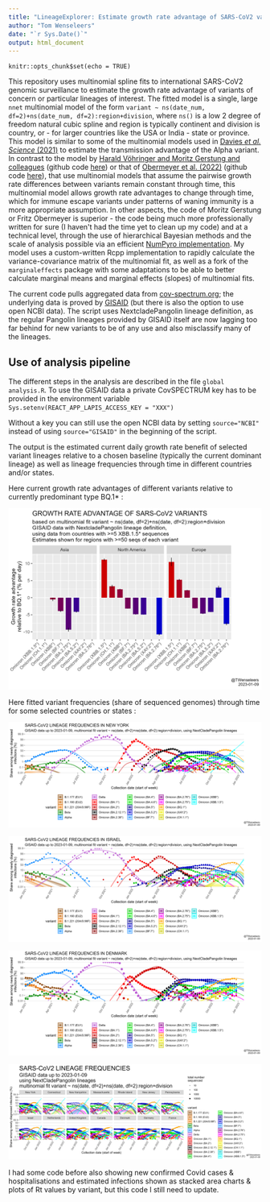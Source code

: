 ```yaml
---
title: "LineageExplorer: Estimate growth rate advantage of SARS-CoV2 variants of concern based on international genomic surveillance data and multinomial spline fits"
author: "Tom Wenseleers"
date: "`r Sys.Date()`"
output: html_document
---
```


```{r setup, include=FALSE}
knitr::opts_chunk$set(echo = TRUE)
```

This repository uses multinomial spline fits to international SARS-CoV2 genomic surveillance to estimate the growth rate advantage of variants of concern or particular lineages of interest. The fitted model is a single, large `nnet` multinomial model of the form `variant ~ ns(date_num, df=2)+ns(date_num, df=2):region+division`, where `ns()` is a low 2 degree of freedom natural cubic spline and region is typically continent and division is country, or - for larger countries like the USA or India - state or province. This model is similar to some of the multinomial models used in [Davies *et al. Science* (2021)](https://www.science.org/doi/abs/10.1126/science.abg3055) to estimate the transmission advantage of the Alpha variant. In contrast to the model by [Harald Vöhringer and Moritz Gerstung and colleagues](https://www.nature.com/articles/s41586-021-04069-y) (github code [here](https://github.com/gerstung-lab/SARS-CoV-2-International)) or that of [Obermeyer et al. (2022)](https://www.science.org/doi/10.1126/science.abm1208) (github code [here](https://github.com/broadinstitute/pyro-cov)), that use multinomial models that assume the pairwise growth rate differences between variants remain constant through time, this multinomial model allows growth rate advantages to change through time, which for immune escape variants under patterns of waning immunity is a more appropriate assumption. In other aspects, the code of Moritz Gerstung or Fritz Obermeyer is superior - the code being much more professionally written for sure (I haven't had the time yet to clean up my code) and at a technical level, through the use of hierarchical Bayesian methods and the scale of analysis possible via an efficient [NumPyro implementation](https://github.com/broadinstitute/pyro-cov). My model uses a custom-written Rcpp implementation to rapidly calculate the variance-covariance matrix of the multinomial fit, as well as a fork of the `marginaleffects` package with some adaptations to be able to better calculate marginal means and marginal effects (slopes) of multinomial fits.

The current code pulls aggregated data from [cov-spectrum.org](https://github.com/gerstung-lab/SARS-CoV-2-International/blob/main/cov-spectrum.org); the underlying data is proved by [GISAID](https://www.gisaid.org/) (but there is also the option to use open NCBI data). The script uses NextcladePangolin lineage definition, as the regular Pangolin lineages provided by GISAID itself are now lagging too far behind for new variants to be of any use and also misclassify many of the lineages.

## Use of analysis pipeline

The different steps in the analysis are described in the file `global analysis.R`. To use the GISAID data a private CovSPECTRUM key has to be provided in the environment variable `Sys.setenv(REACT_APP_LAPIS_ACCESS_KEY = "XXX")`

Without a key you can still use the open NCBI data by setting `source="NCBI"` instead of using `source="GISAID"` in the beginning of the script.

The output is the estimated current daily growth rate benefit of selected variant lineages relative to a chosen baseline (typically the current dominant lineage) as well as lineage frequencies through time in different countries and/or states.

Here current growth rate advantages of different variants relative to currently predominant type BQ.1\* :

![](plots/GISAID/growth%20rate%20advantage%20VOCs_by%20continent.png)

Here fitted variant frequencies (share of sequenced genomes) through time for some selected countries or states :

![](plots/GISAID/predicted%20lineage%20freqs_New%20York_logit%20scale.png)

![](plots/GISAID/predicted%20lineage%20freqs_Israel_logit%20scale.png)

![](plots/GISAID/predicted%20lineage%20freqs_Denmark_logit%20scale.png)

![](plots/GISAID/predicted%20lineage%20freqs_logit%20scale_selected%20states%20countries.png)

I had some code before also showing new confirmed Covid cases & hospitalisations and estimated infections shown as stacked area charts & plots of Rt values by variant, but this code I still need to update.
